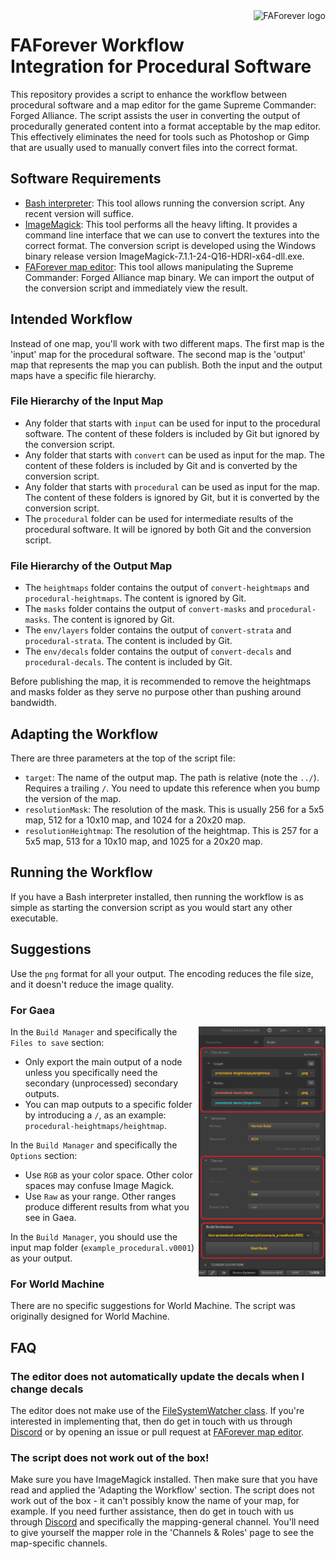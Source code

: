 <a href="https://www.faforever.com/">
    <img src="https://www.faforever.com/images/logos/faflogo.svg" alt="FAForever logo" title="FAForever" align="right" height="60" />
</a>

# FAForever Workflow Integration for Procedural Software

This repository provides a script to enhance the workflow between procedural software and a map editor for the game Supreme Commander: Forged Alliance. The script assists the user in converting the output of procedurally generated content into a format acceptable by the map editor. This effectively eliminates the need for tools such as Photoshop or Gimp that are usually used to manually convert files into the correct format.

## Software Requirements

- [Bash interpreter](https://git-scm.com/downloads): This tool allows running the conversion script. Any recent version will suffice.
- [ImageMagick](https://imagemagick.org/): This tool performs all the heavy lifting. It provides a command line interface that we can use to convert the textures into the correct format. The conversion script is developed using the Windows binary release version ImageMagick-7.1.1-24-Q16-HDRI-x64-dll.exe.
- [FAForever map editor](https://github.com/FAForever/FAForeverMapEditor): This tool allows manipulating the Supreme Commander: Forged Alliance map binary. We can import the output of the conversion script and immediately view the result.

## Intended Workflow

Instead of one map, you'll work with two different maps. The first map is the 'input' map for the procedural software. The second map is the 'output' map that represents the map you can publish. Both the input and the output maps have a specific file hierarchy.

### File Hierarchy of the Input Map

- Any folder that starts with `input` can be used for input to the procedural software. The content of these folders is included by Git but ignored by the conversion script.
- Any folder that starts with `convert` can be used as input for the map. The content of these folders is included by Git and is converted by the conversion script.
- Any folder that starts with `procedural` can be used as input for the map. The content of these folders is ignored by Git, but it is converted by the conversion script.
- The `procedural` folder can be used for intermediate results of the procedural software. It will be ignored by both Git and the conversion script.

### File Hierarchy of the Output Map

- The `heightmaps` folder contains the output of `convert-heightmaps` and `procedural-heightmaps`. The content is ignored by Git.
- The `masks` folder contains the output of `convert-masks` and `procedural-masks`. The content is ignored by Git.
- The `env/layers` folder contains the output of `convert-strata` and `procedural-strata`. The content is included by Git.
- The `env/decals` folder contains the output of `convert-decals` and `procedural-decals`. The content is included by Git.

Before publishing the map, it is recommended to remove the heightmaps and masks folder as they serve no purpose other than pushing around bandwidth.

## Adapting the Workflow

There are three parameters at the top of the script file:

- `target`: The name of the output map. The path is relative (note the `../`). Requires a trailing `/`. You need to update this reference when you bump the version of the map.
- `resolutionMask`: The resolution of the mask. This is usually 256 for a 5x5 map, 512 for a 10x10 map, and 1024 for a 20x20 map.
- `resolutionHeightmap`: The resolution of the heightmap. This is 257 for a 5x5 map, 513 for a 10x10 map, and 1025 for a 20x20 map.

## Running the Workflow

If you have a Bash interpreter installed, then running the workflow is as simple as starting the conversion script as you would start any other executable.

## Suggestions

Use the `png` format for all your output. The encoding reduces the file size, and it doesn't reduce the image quality.

### For Gaea

<img src="./images/gaea-build-manager.png" alt="Gaea Build Manager" title="Build Manager" align="right" height="400" />

In the `Build Manager` and specifically the `Files to save` section:

- Only export the main output of a node unless you specifically need the secondary (unprocessed) secondary outputs.
- You can map outputs to a specific folder by introducing a `/`, as an example: `procedural-heightmaps/heightmap`.

In the `Build Manager` and specifically the `Options` section:

- Use `RGB` as your color space. Other color spaces may confuse Image Magick.
- Use `Raw` as your range. Other ranges produce different results from what you see in Gaea.

In the `Build Manager`, you should use the input map folder (`example_procedural.v0001`) as your output.

### For World Machine

There are no specific suggestions for World Machine. The script was originally designed for World Machine.

## FAQ

### The editor does not automatically update the decals when I change decals

The editor does not make use of the [FileSystemWatcher class](https://learn.microsoft.com/en-us/dotnet/api/system.io.filesystemwatcher?view=net-8.0). If you're interested in implementing that, then do get in touch with us through [Discord](https://discord.gg/mXahVSKGVb) or by opening an issue or pull request at [FAForever map editor](https://github.com/FAForever/FAForeverMapEditor).

### The script does not work out of the box!

Make sure you have ImageMagick installed. Then make sure that you have read and applied the 'Adapting the Workflow' section. The script does not work out of the box - it can't possibly know the name of your map, for example. If you need further assistance, then do get in touch with us through [Discord](https://discord.gg/mXahVSKGVb) and specifically the mapping-general channel. You'll need to give yourself the mapper role in the 'Channels & Roles' page to see the map-specific channels.